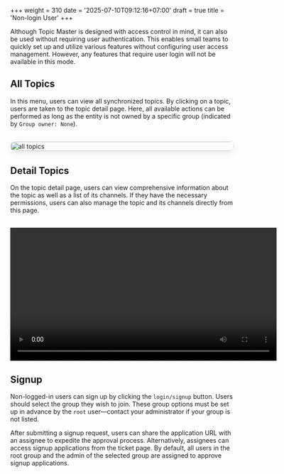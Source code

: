+++
weight = 310
date = '2025-07-10T09:12:16+07:00'
draft = true
title = 'Non-login User'
+++

Although Topic Master is designed with access control in mind, it can also be used without requiring user authentication. This enables small teams to quickly set up and utilize various features without configuring user access management. However, any features that require user login will not be available in this mode.

## All Topics

In this menu, users can view all synchronized topics. By clicking on a topic, users are taken to the topic detail page. Here, all available actions can be performed as long as the entity is not owned by a specific group (indicated by `Group owner: None`).

<div style="display: flex; justify-content: center; align-items: center; margin: 2rem 0;">
  <img src="/images/docs/alltopics.png" alt="all topics" style="max-width: 600px; width: 100%; border-radius: 1rem; box-shadow: 0 4px 16px rgba(0,0,0,0.08);" />
</div>

## Detail Topics
On the topic detail page, users can view comprehensive information about the topic as well as a list of its channels. If they have the necessary permissions, users can also manage the topic and its channels directly from this page.

<br>

<video controls width="600">
  <source src="/images/docs/publish and tail.mp4" type="video/mp4">
  Your browser does not support the video tag.
</video>


## Signup

Non-logged-in users can sign up by clicking the `login/signup` button. Users should select the group they wish to join. These group options must be set up in advance by the `root` user—contact your administrator if your group is not listed.

After submitting a signup request, users can share the application URL with an assignee to expedite the approval process. Alternatively, assignees can access signup applications from the ticket page. By default, all users in the root group and the admin of the selected group are assigned to approve signup applications.
<!-- <br/>

<div style="display: flex; justify-content: center; align-items: center; margin: 2rem 0;">
  <img src="/images/docs/signup.png" alt="Signup page" style="max-width: 300px; width: 100%; border-radius: 1rem; box-shadow: 0 4px 16px rgba(0,0,0,0.08);" />
</div> -->
